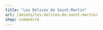 ```yaml
---
title: "Les Délices de Saint-Martin"
url: /amiens/les-delices-de-saint-martin/
shop: commodité
---
```

